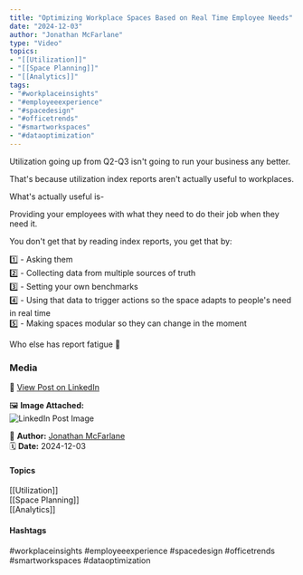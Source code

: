 ```yaml
---
title: "Optimizing Workplace Spaces Based on Real Time Employee Needs"  
date: "2024-12-03"  
author: "Jonathan McFarlane"  
type: "Video"  
topics:  
- "[[Utilization]]"  
- "[[Space Planning]]"  
- "[[Analytics]]"   
tags:  
- "#workplaceinsights"  
- "#employeeexperience"  
- "#spacedesign"  
- "#officetrends"  
- "#smartworkspaces"  
- "#dataoptimization"
---
```


Utilization going up from Q2-Q3 isn't going to run your business any better.

That's because utilization index reports aren't actually useful to workplaces.

What's actually useful is-

Providing your employees with what they need to do their job when they need it.

You don't get that by reading index reports, you get that by:

1️⃣ - Asking them  
2️⃣ - Collecting data from multiple sources of truth  
3️⃣ - Setting your own benchmarks  
4️⃣ - Using that data to trigger actions so the space adapts to people's need in real time  
5️⃣ - Making spaces modular so they can change in the moment

Who else has report fatigue 🫠

### Media

🔗 [View Post on LinkedIn](https://www.linkedin.com/feed/update/urn:li:activity:7269834937950756865)  
  
🖼 **Image Attached:**  
![LinkedIn Post Image](https://media.licdn.com/dms/image/v2/D5605AQG8yUmcQ14DnQ/videocover-high/videocover-high/0/1733261380855?e=1742263200&v=beta&t=jD4IqS40Je26WA93nlRZv6J2yMuwS7UvLPbuB1S2vM0)  
  
👤 **Author:** [Jonathan McFarlane](https://www.linkedin.com/company/placeos/)  
🗓️ **Date:** 2024-12-03

#### Topics

[[Utilization]]  
[[Space Planning]]  
[[Analytics]]  

#### Hashtags

#workplaceinsights #employeeexperience #spacedesign #officetrends #smartworkspaces #dataoptimization